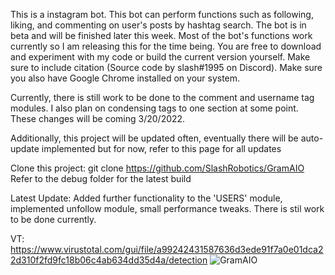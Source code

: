 This is a instagram bot. This bot can perform functions such as following, liking, and commenting on user's posts by hashtag search. The bot is
in beta and will be finished later this week. Most of the bot's functions work currently so I am releasing this for the time being. You are free to download and
experiment with my code or build the current version yourself. Make sure to include citation (Source code by slash#1995 on Discord). Make sure you also have Google Chrome installed on your system.

Currently, there is still work to be done to the comment and username tag modules. I also plan on condensing tags to one section at some point. These changes will be coming 3/20/2022.

Additionally, this project will be updated often, eventually there will be auto-update implemented but for now, refer to this page for all updates

Clone this project: git clone https://github.com/SlashRobotics/GramAIO
Refer to the debug folder for the latest build

Latest Update: Added further functionality to the 'USERS' module, implemented unfollow module, small performance tweaks. There is stil work to be done currently.

VT: https://www.virustotal.com/gui/file/a99242431587636d3ede91f7a0e01dca22d310f2fd9fc18b06c4ab634dd35d4a/detection
![GramAIO](https://user-images.githubusercontent.com/97326643/158081533-b0f1c400-5ffd-421b-b16b-98547fb53404.PNG)
